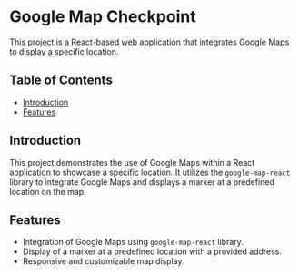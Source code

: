 # Google Map Checkpoint

This project is a React-based web application that integrates Google Maps to display a specific location.

## Table of Contents
- [Introduction](#introduction)
- [Features](#features)


## Introduction

This project demonstrates the use of Google Maps within a React application to showcase a specific location. It utilizes the `google-map-react` library to integrate Google Maps and displays a marker at a predefined location on the map.

## Features

- Integration of Google Maps using `google-map-react` library.
- Display of a marker at a predefined location with a provided address.
- Responsive and customizable map display.
